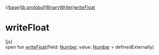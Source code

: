 //[base](../../../index.md)/[lib.protobuf](../index.md)/[BinaryWriter](index.md)/[writeFloat](write-float.md)

# writeFloat

[js]\
open fun [writeFloat](write-float.md)(field: [Number](https://kotlinlang.org/api/latest/jvm/stdlib/kotlin/-number/index.html), value: [Number](https://kotlinlang.org/api/latest/jvm/stdlib/kotlin/-number/index.html) = definedExternally)
